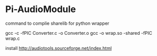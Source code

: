 # Pi-AudioModule

command to complie sharelib for python wrapper

gcc -c -fPIC Converter.c -o Converter.o
gcc -o wrap.so -shared -fPIC wrap.c

install http://audiotools.sourceforge.net/index.html
